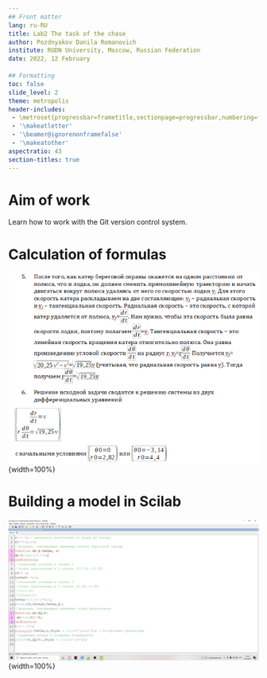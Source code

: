 ```yaml
---
## Front matter
lang: ru-RU
title: Lab2 The task of the chase
author: Pozdnyakov Danila Romanovich
institute: RUDN University, Moscow, Russian Federation
date: 2022, 12 February

## Formatting
toc: false
slide_level: 2
theme: metropolis
header-includes: 
 - \metroset{progressbar=frametitle,sectionpage=progressbar,numbering=fraction}
 - '\makeatletter'
 - '\beamer@ignorenonframefalse'
 - '\makeatother'
aspectratio: 43
section-titles: true
---
```


# Aim of work
Learn how to work with the Git version control system.

# Сalculation of formulas

![](img2/4.png){width=100%}

# Building a model in Scilab

![](img2/3.png){width=100%}